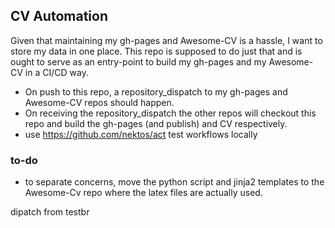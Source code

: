 ## CV Automation

Given that maintaining my gh-pages and Awesome-CV is a hassle, I want to store my data in one place. This repo is supposed to do just that and is ought to serve as an entry-point to build my gh-pages and my Awesome-CV in a CI/CD way.

- On push to this repo, a repository_dispatch to my gh-pages and Awesome-CV repos should happen.
- On receiving the repository_dispatch the other repos will checkout this repo and build the gh-pages (and publish) and CV respectively.
- use https://github.com/nektos/act test workflows locally

### to-do

- to separate concerns, move the python script and jinja2 templates to the Awesome-Cv repo where the latex files are actually used.

dipatch from testbr